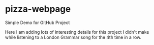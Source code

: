 # pizza-webpage

Simple Demo for GitHub Project

Here I am adding lots of interesting details for this project I didn't make while listening to a London Grammar song for the 4th time in a row.
